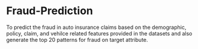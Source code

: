 # Fraud-Prediction
To predict the fraud in auto insurance claims based on the demographic, policy, claim, and vehilce related features provided in the datasets and also generate the top 20 patterns for fraud on target attribute.
